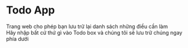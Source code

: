 # Todo App
Trang web cho phép bạn lưu trữ lại danh sách những điều cần làm <br>
Hãy nhập bất cứ thứ gì vào Todo box và chúng tôi sẽ lưu trữ chúng ngay phía dưới
